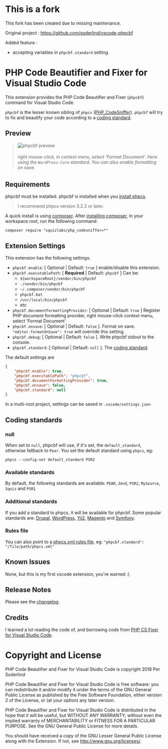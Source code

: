 # This is a fork

This fork has been created due to missing maintenance.

Original project : 
https://github.com/soderlind/vscode-phpcbf

Added feature : 
 - accepting variables in `phpcbf.standard` setting


# PHP Code Beautifier and Fixer for Visual Studio Code

This extension provides the PHP Code Beautifier and Fixer (`phpcbf`) command for Visual Studio Code.

`phpcbf` is the lesser known sibling of `phpcs` ([PHP_CodeSniffer](https://github.com/squizlabs/PHP_CodeSniffer)). `phpcbf` will try to fix and beautify your code according to a [coding standard](#coding-standards).

## Preview

> ![phpcbf preview](https://raw.githubusercontent.com/soderlind/vscode-phpcbf/master/images/phpcbf-preview.gif)
>
> ###### right mouse-click, in context menu, select 'Format Document'. Here using the `WordPress-Core` standard. You can also enable formatting on save.

## Requirements

phpcbf must be installed. phpcbf is installed when you [install phpcs](https://github.com/squizlabs/PHP_CodeSniffer#installation).

> I recommend phpcs version 3.2.2 or later.

A quick install is using [composer](https://getcomposer.org/). After [installing composer](https://getcomposer.org/doc/00-intro.md#installation-linux-unix-osx), in your workspace root, run the following command:

`composer require "squizlabs/php_codesniffer=*"`

## Extension Settings

This extension has the following settings:

* `phpcbf.enable`: [ Optional | Default: `true` ] enable/disable this extension.
* `phpcbf.executablePath`: [ **Required** | Default: `phpcbf` ] Can be:
  * `${workspaceRoot}/vendor/bin/phpcbf`
  * `./vendor/bin/phpcbf`
  * `~/.composer/vendor/bin/phpcbf`
  * `phpcbf.bat`
  * `/usr/local/bin/phpcbf`
  * etc
* `phpcbf.documentFormattingProvider`: [ Optional | Default: `true` ] Register PHP document formatting provider, right mouse-click context menu, select 'Format Document'
* `phpcbf.onsave`: [ Optional | Default: `false` ]. Format on save. `"editor.formatOnSave": true` will override this setting.
* `phpcbf.debug`: [ Optional | Default: `false` ]. Write phpcbf stdout to the console.
* `phpcbf.standard`: [ Optional | Default: `null` ]. The [coding standard](#coding-standards).


The default settings are

```json
{
    "phpcbf.enable": true,
    "phpcbf.executablePath": "phpcbf",
    "phpcbf.documentFormattingProvider": true,
    "phpcbf.onsave": false,
    "phpcbf.standard": null
}
```

In a multi-root project, settings can be saved in `.vscode/settings.json`

## Coding standards

### null
When set to `null`, phpcbf will use, if it's set, the `default_standard`, otherwise fallback to `Pear`. You set the default standard using `phpcs`, eg:

    phpcs --config-set default_standard PSR2

### Available standards
By default, the following standards are available: `PEAR`, `Zend`, `PSR2`, `MySource`, `Squiz` and `PSR1`

### Additional standards

If you add a standard to phpcs, it will be available for phpcbf. Some popular standards are: [Drupal](https://github.com/klausi/coder), [WordPress](https://github.com/WordPress-Coding-Standards/WordPress-Coding-Standards), [Yii2](https://github.com/yiisoft/yii2-coding-standards), [Magento](https://github.com/magento/marketplace-eqp) and [Symfony](https://github.com/djoos/Symfony-coding-standard).

### Rules file

You can also point to a [phpcs.xml rules file](https://github.com/squizlabs/PHP_CodeSniffer/wiki/Annotated-ruleset.xml), eg: `"phpcbf.standard": "/file/path/phpcs.xml"`


## Known Issues

None, but this is my first vscode extension, you're warned :)

## Release Notes

Please see the [changelog](https://marketplace.visualstudio.com/items/persoderlind.vscode-phpcbf/changelog).

## Credits

I learned a lot reading the code of, and borrowing code from [PHP CS Fixer for Visual Studio Code](https://github.com/junstyle/vscode-php-cs-fixer).

# Copyright and License

PHP Code Beautifier and Fixer for Visual Studio Code is copyright 2018 Per Soderlind

PHP Code Beautifier and Fixer for Visual Studio Code is free software: you can redistribute it and/or modify it under the terms of the GNU General Public License as published by the Free Software Foundation, either version 2 of the License, or (at your option) any later version.

PHP Code Beautifier and Fixer for Visual Studio Code is distributed in the hope that it will be useful, but WITHOUT ANY WARRANTY; without even the implied warranty of MERCHANTABILITY or FITNESS FOR A PARTICULAR PURPOSE. See the GNU General Public License for more details.

You should have received a copy of the GNU Lesser General Public License along with the Extension. If not, see http://www.gnu.org/licenses/.
